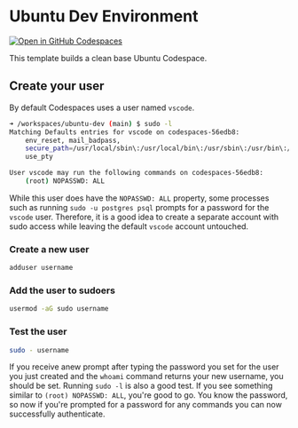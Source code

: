 # Ubuntu Dev Environment
[![Open in GitHub Codespaces](https://github.com/codespaces/badge.svg)](https://codespaces.new/RetroSteve0/ubuntu-dev)

This template builds a clean base Ubuntu Codespace.

## Create your user
By default Codespaces uses a user named `vscode`.

```bash
➜ /workspaces/ubuntu-dev (main) $ sudo -l
Matching Defaults entries for vscode on codespaces-56edb8:
    env_reset, mail_badpass,
    secure_path=/usr/local/sbin\:/usr/local/bin\:/usr/sbin\:/usr/bin\:/sbin\:/bin\:/snap/bin,
    use_pty

User vscode may run the following commands on codespaces-56edb8:
    (root) NOPASSWD: ALL
```

While this user does have the `NOPASSWD: ALL` property, some processes such as running `sudo -u postgres psql` prompts for a password for the `vscode` user. Therefore, it is a good idea to create a separate account with sudo access while leaving the default `vscode` account untouched.

### Create a new user
```bash
adduser username
```

### Add the user to sudoers
```bash
usermod -aG sudo username
```

### Test the user
```bash
sudo - username
```

If you receive anew prompt after typing the password you set for the user you just created and the `whoami` command returns your new username, you should be set. Running `sudo -l` is also a good test. If you see something similar to `(root) NOPASSWD: ALL`, you're good to go. You know the password, so now if you're prompted for a password for any commands you can now successfully authenticate.